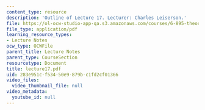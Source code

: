 ```yaml
---
content_type: resource
description: 'Outline of Lecture 17. Lecturer: Charles Leiserson.'
file: https://ol-ocw-studio-app-qa.s3.amazonaws.com/courses/6-895-theory-of-parallel-systems-sma-5509-fall-2003/283e951cf53450e9879bc1fd2cf01366_lecture17.pdf
file_type: application/pdf
learning_resource_types:
- Lecture Notes
ocw_type: OCWFile
parent_title: Lecture Notes
parent_type: CourseSection
resourcetype: Document
title: lecture17.pdf
uid: 283e951c-f534-50e9-879b-c1fd2cf01366
video_files:
  video_thumbnail_file: null
video_metadata:
  youtube_id: null
---
```

